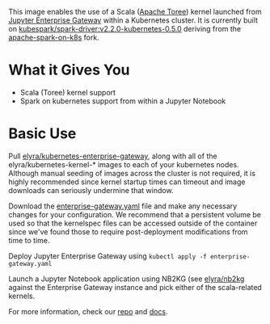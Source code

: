 This image enables the use of a Scala ([Apache Toree](http://toree.apache.org/)) kernel launched from [Jupyter Enterprise Gateway](http://jupyter-enterprise-gateway.readthedocs.io/en/latest/) within a Kubernetes cluster.  It is currently built on [kubespark/spark-driver:v2.2.0-kubernetes-0.5.0](https://hub.docker.com/r/kubespark/spark-driver-py/) deriving from the [apache-spark-on-k8s](https://github.com/apache-spark-on-k8s/spark) fork.

# What it Gives You
* Scala (Toree) kernel support 
* Spark on kubernetes support from within a Jupyter Notebook

# Basic Use
Pull [elyra/kubernetes-enterprise-gateway](https://hub.docker.com/r/elyra/kubernetes-enterprise-gateway/), along with all of the elyra/kubernetes-kernel-* images to each of your kubernetes nodes.  Although manual seeding of images across the cluster is not required, it is highly recommended since kernel startup times can timeout and
image downloads can seriously undermine that window.

Download the [enterprise-gateway.yaml](https://github.com/jupyter-incubator/enterprise_gateway/blob/master/etc/kubernetes/enterprise-gateway.yaml) file and make any necessary changes for your configuration.  We recommend that a persistent volume be used so that the kernelspec files can be accessed outside of the container since we've found those to require post-deployment modifications from time to time.

Deploy Jupyter Enterprise Gateway using `kubectl apply -f enterprise-gateway.yaml`

Launch a Jupyter Notebook application using NB2KG (see [elyra/nb2kg](https://hub.docker.com/r/elyra/nb2kg/) against the Enterprise Gateway instance and pick either of the scala-related kernels.

For more information, check our [repo](https://github.com/jupyter-incubator/enterprise_gateway) and [docs](http://jupyter-enterprise-gateway.readthedocs.io/en/latest/).
